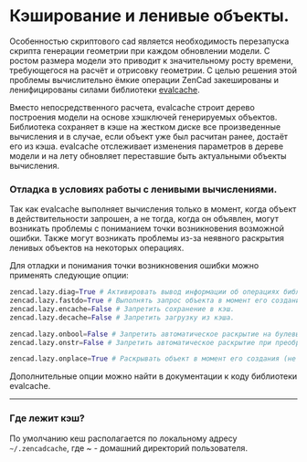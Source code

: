 # Кэширование и ленивые объекты.

Особенностью скриптового cad является необходимость перезапуска скрипта генерации геометрии при каждом обновлении модели. С ростом размера модели это приводит к значительному росту времени, требующегося на расчёт и отрисовку геометрии. С целью решения этой проблемы вычислительно ёмкие операции ZenCad закешированы и ленифицированы силами библиотеки [evalcache](https://github.com/mirmik/evalcache). 

Вместо непосредственного расчета, evalcache строит дерево построения модели на основе хэшключей генерируемых объектов. Библиотека сохраняет в кэше на жестком диске все произведенные вычисления и в случае, если объект уже был расчитан ранее, достаёт его из кэша. evalcache отслеживает изменения параметров в дереве модели и на лету обновляет переставшие быть актуальными объекты вычисления.

### Отладка в условиях работы с ленивыми вычислениями.
Так как evalcache выполняет вычисления только в момент, когда объект в действительности запрошен, а не тогда, когда он объявлен, могут возникать проблемы с пониманием точки возникновения возможной ошибки. Также могут возникать проблемы из-за неявного раскрытия ленивых объектов на некоторых операциях.

Для отладки и понимания точки возникновения ошибки можно применять следующие опции:

```python
zencad.lazy.diag=True # Активировать вывод информации об операциях библиотеки кеширования.
zencad.lazy.fastdo=True # Выполнять запрос объекта в момент его создания.
zencad.lazy.encache=False # Запретить сохранение в кэш.
zencad.lazy.decache=False # Запретить загрузку из кэша.

zencad.lazy.onbool=False # Запретить автоматическое раскрытие на булевых операциях
zencad.lazy.onstr=False # Запретить автоматическое раскрытие при преобразовании к строке.

zencad.lazy.onplace=True # Раскрывать объект в момент его создания (не рекомендуется, может нарушать логику).
```

Дополнительные опции можно найти в документации к коду библиотеки evalcache.

----
### Где лежит кэш?
По умолчанию кеш располагается по локальному адресу `~/.zencadcache`, где _~_ - домашний директорий пользователя.